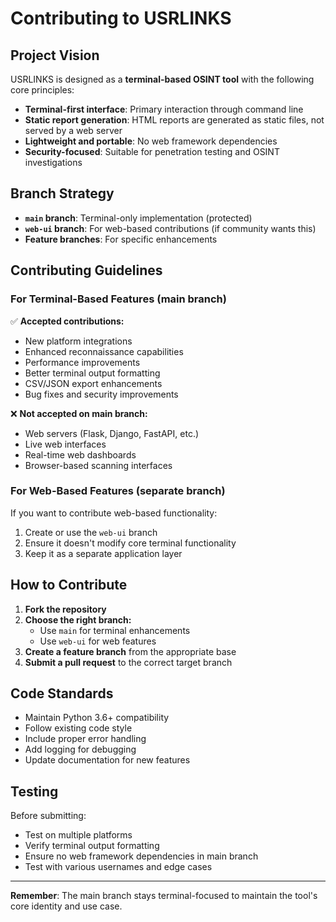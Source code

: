 # Contributing to USRLINKS

## Project Vision

USRLINKS is designed as a **terminal-based OSINT tool** with the following core principles:

- **Terminal-first interface**: Primary interaction through command line
- **Static report generation**: HTML reports are generated as static files, not served by a web server
- **Lightweight and portable**: No web framework dependencies
- **Security-focused**: Suitable for penetration testing and OSINT investigations

## Branch Strategy

- **`main` branch**: Terminal-only implementation (protected)
- **`web-ui` branch**: For web-based contributions (if community wants this)
- **Feature branches**: For specific enhancements

## Contributing Guidelines

### For Terminal-Based Features (main branch)
✅ **Accepted contributions:**
- New platform integrations
- Enhanced reconnaissance capabilities
- Performance improvements
- Better terminal output formatting
- CSV/JSON export enhancements
- Bug fixes and security improvements

❌ **Not accepted on main branch:**
- Web servers (Flask, Django, FastAPI, etc.)
- Live web interfaces
- Real-time web dashboards
- Browser-based scanning interfaces

### For Web-Based Features (separate branch)
If you want to contribute web-based functionality:
1. Create or use the `web-ui` branch
2. Ensure it doesn't modify core terminal functionality
3. Keep it as a separate application layer

## How to Contribute

1. **Fork the repository**
2. **Choose the right branch:**
   - Use `main` for terminal enhancements
   - Use `web-ui` for web features
3. **Create a feature branch** from the appropriate base
4. **Submit a pull request** to the correct target branch

## Code Standards

- Maintain Python 3.6+ compatibility
- Follow existing code style
- Include proper error handling
- Add logging for debugging
- Update documentation for new features

## Testing

Before submitting:
- Test on multiple platforms
- Verify terminal output formatting
- Ensure no web framework dependencies in main branch
- Test with various usernames and edge cases

---

**Remember**: The main branch stays terminal-focused to maintain the tool's core identity and use case.
